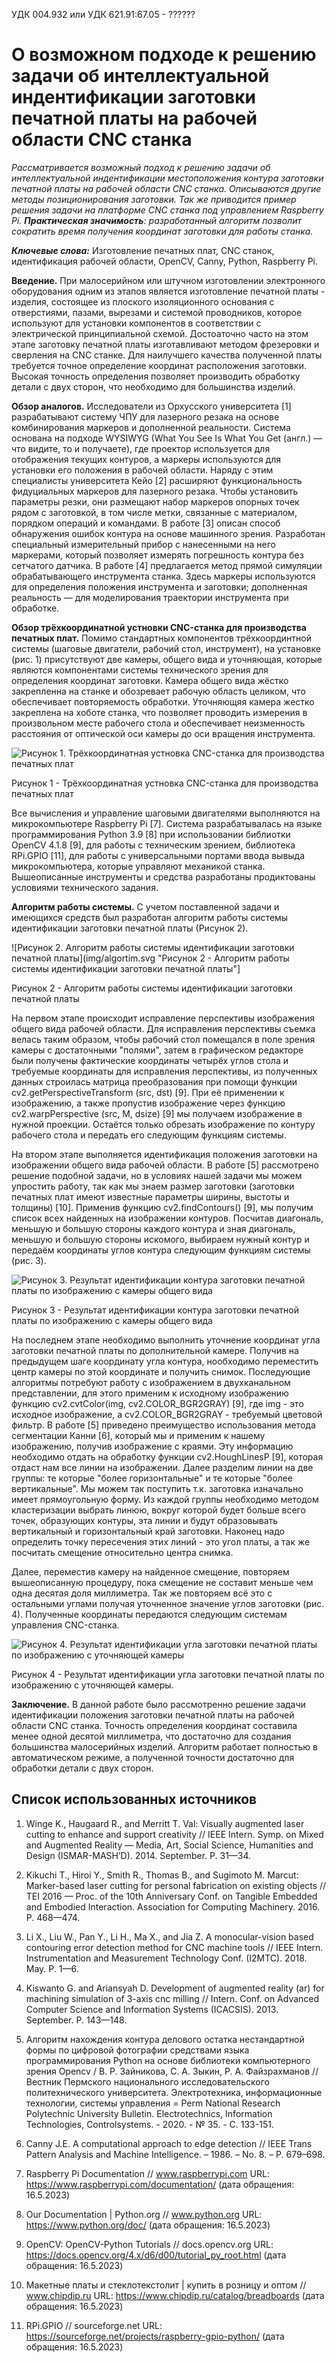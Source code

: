 УДК 004.932 или УДК 621.91:67.05 - ??????

# О возможном подходе к решению задачи об интеллектуальной индентификации заготовки печатной платы на рабочей области CNC станка

*Рассматривается возможный подход к решению задачи об интеллектуальной индентификации местоположения контура заготовки печатной платы на рабочей области CNC станка. Описываются другие методы позиционирования заготовки. Так же приводится пример решения задачи на платформе CNC станка под управлением Raspberry Pi. **Практическая значимость**: разработанный
алгоритм позволит сократить время получения координат заготовки для работы станка.*

***Ключевые слова:*** Изготовление печатных плат, CNC станок, идентификация рабочей области, OpenCV, Canny, Python, Raspberry Pi.


**Введение.** При малосерийном или штучном изготовлении электронного оборудования одним из этапов является изготовление печатной платы - изделия, состоящее из плоского изоляционного основания с отверстиями, пазами, вырезами и системой проводников, которое используют для установки компонентов в соответствии с электрической принципиальной схемой. Достоаточно часто на этом этапе заготовку печатной платы изготавливают методом фрезеровки и сверления на CNC станке. Для наилучшего качества полученной платы требуется точное определение координат расположения заготовки. Высокая точность определения позволяет производить обработку детали с двух сторон, что необходимо для большинства изделий.

**Обзор аналогов.** Исследователи из Орхусского университета [1] разрабатывают систему ЧПУ для лазерного резака на основе комбинирования маркеров и дополненной реальности. Система основана на подходе WYSIWYG (What You See Is What You Get (англ.) — что видите, то и получаете), где проектор используется для отображения текущих контуров, а маркеры используются для установки его положения в рабочей области. Наряду с этим специалисты университета Кейо [2] расширяют функциональность фидуциальных маркеров для лазерного резака. Чтобы установить параметры резки, они размещают набор маркеров опорных точек рядом с заготовкой, в том числе метки, связанные с материалом, порядком операций и командами. В работе [3] описан способ обнаружения ошибок контура на основе машинного зрения. Разработан специальный измерительный прибор с нанесенными на него маркерами, который позволяет измерять погрешность контура без сетчатого датчика. В работе [4] предлагается метод прямой симуляции обрабатывающего инструмента станка. Здесь маркеры используются для определения положения инструмента и заготовки; дополненная реальность — для моделирования траектории инструмента при обработке. 

**Обзор трёхкоординатной устновки CNC-станка для производства печатных плат.** Помимо стандартных компонентов трёхкоординтной системы (шаговые двигатели, рабочий стол, инструмент), на установке (рис. 1) присутствуют две камеры, общего вида и уточняющая, которые являются компонентами системы технического зрения для определения координат заготовки. Камера общего вида жёстко закрепленна на станке и обозревает рабочую область целиком, что обеспечивает повторяемость обработки. Уточняющяя камера жестко закреплена на хоботе станка, что позволяет проводить измерения в произвольном месте рабочего стола и обеспечивает неизменность расстояния от оптической оси камеры до оси вращения инструмента.

![Рисунок 1. Трёхкоординатная устновка CNC-станка для производства печатных плат](img/stanok1.jpg "Рисунок 1 - Трёхкоординатная устновка CNC-станка для производства печатных плат")

Рисунок 1 - Трёхкоординатная устновка CNC-станка для производства печатных плат

Все вычисления и управление шаговыми двигателями выполняются на микрокомпьютере Raspberry Pi [7]. Система разрабатывалась на языке программирования Python 3.9 [8] при использовании библиотки OpenCV 4.1.8 [9], для работы с техническим зрением, библиотека RPi.GPIO [11], для работы с универсальными портами ввода вывыдa микрокомпьютера, которые управляют механикой станка. Вышеописанные инструменты и средства разработаны продиктованы условиями технического задания.

**Алгоритм работы системы.** С учетом поставленной задачи и имеющихся средств был разработан алгоритм работы системы идентификации заготовки печатной платы (Рисунок 2).

![Рисунок 2. Алгоритм работы системы идентификации заготовки печатной платы](img/algortim.svg "Рисунок 2 - Алгоритм работы системы идентификации заготовки печатной платы"]

Рисунок 2 - Алгоритм работы системы идентификации заготовки печатной платы

На первом этапе происходит исправление перспективы изображения общего вида рабочей области. 
Для исправления перспективы съемка велась таким образом, чтобы рабочий стол помещался в поле зрения камеры с достаточными "полями", затем в графическом редакторе были получены фактические  координаты четырёх углов стола и требуемые координаты для исправления перспективы, из полученных данных строилась матрица преобразования при помощи функции cv2.getPerspectiveTransform (src, dst) [9]. При её применении к изображению, а также пропустив изображение через функцию cv2.warpPerspective (src, M, dsize) [9] мы получаем  изображение в нужной проекции. Остаётся только обрезать изображение по контуру рабочего стола и передать его следующим функциям системы. 

На втором этапе выполняется идентификация положения заготовки на изображении общего вида рабочей области. В работе [5] рассмотрено решение подобной задачи, но в условиях нашей задачи мы можем упростить работу, так как мы знаем размер заготовки (заготовки печатных плат имеют известные параметры ширины, выстоты и толщины) [10]. Применив функцию cv2.findContours() [9], мы получим список всех найденных на изображении контуров. Посчитав диагональ, меньшую и большую стороны каждого контура и зная диагональ, меньшую и большую стороны искомого, выбираем нужный контур и передаём координаты углов контура следующим функциям системы (рис. 3).

![Рисунок 3. Результат идентификации контура заготовки печатной платы по изображению с камеры общего вида](img/find_plate_perspective_out_0_525_979_737.jpg "Рисунок 3. Результат идентификации контура заготовки печатной платы по изображению с камеры общего вида")

Рисунок 3 - Результат идентификации контура заготовки печатной платы по изображению с камеры общего вида

На последнем этапе необходимо выполнить уточнение координат угла заготовки печатной платы по дополнительной камере. Получив на предыдущем шаге координату угла контура, нообходимо переместить центр камеры по этой координате и получить снимок. Последующие алгоритмы потребуют работу с изображением в двухканальном представлении, для этого применим к исходному изображению функцию cv2.cvtColor(img, cv2.COLOR_BGR2GRAY) [9], где img - это исходное изображение, а cv2.COLOR_BGR2GRAY - требуемый цветовой фильтр. В работе [5] приведено преимущество использования метода сегментации Канни [6], который мы и применим к нашему изображению, получив изображение с краями. Эту информацию необходимо отдать на обработку функции cv2.HoughLinesP [9], которая отдаст нам все линии на изображении. Далее разделим линии на две группы: те которые "более горизонтальные" и те которые "более вертикальные". Мы можем так поступить т.к. заготовка изначально имеет прямоугольную форму. Из каждой группы необходимо методом кластеризации выбрать линюю, вокруг которой будет больше всего точек, образующих контуры, эта линии и будут образовывать вертикальный и горизонтальный край заготовки. Наконец надо определить точку пересечения этих линий - это угол платы, а так же посчитать смещение относительно центра снимка.

Далее, переместив камеру на найденное смещение, повторяем вышеописанную процедуру, пока смещение не составит меньше чем одна десятая доля миллиметра. Так же повторяем всё это с остальными углами получая уточненное значение углов заготовки (рис. 4). Полученные координаты передаются следующим системам управления CNC-станка.

![Рисунок 4. Результат идентификации угла заготовки печатной платы по изображению с уточняющей камеры](img/out_2_4343_rotate.jpg "Результат идентификации угла заготовки печатной платы по изображению с уточняющей камеры")

Рисунок 4 - Результат идентификации угла заготовки печатной платы по изображению с уточняющей камеры. 

**Заключение.** В данной работе было рассмотренно решение задачи идентификации положения заготовки печатной платы на рабочей области CNC станка. Точность определения координат составила менее одной десятой миллиметра, что достаточно для создания большинства малосерийных изделий. Алгоритм работает полностью в автоматическом режиме, а полученной точности достаточно для обработки детали с двух сторон.

## Список использованных источников ##

1. Winge K., Haugaard R., and Merritt T. Val: Visually augmented laser cutting to enhance and support creativity //
IEEE Intern. Symp. on Mixed and Augmented Reality — Media, Art, Social Science, Humanities and Design
(ISMAR-MASH’D). 2014. September. P. 31—34.

2. Kikuchi T., Hiroi Y., Smith R., Thomas B., and Sugimoto M. Marcut: Marker-based laser cutting for personal
fabrication on existing objects // TEI 2016 — Proc. of the 10th Anniversary Conf. on Tangible Embedded and
Embodied Interaction. Association for Computing Machinery. 2016. P. 468—474.

3. Li X., Liu W., Pan Y., Li H., Ma X., and Jia Z. A monocular-vision based contouring error detection method for CNC
machine tools // IEEE Intern. Instrumentation and Measurement Technology Conf. (I2MTC). 2018. May. P. 1—6.

4. Kiswanto G. and Ariansyah D. Development of augmented reality (ar) for machining simulation of 3-axis cnc
milling // Intern. Conf. on Advanced Computer Science and Information Systems (ICACSIS). 2013. September.
P. 143—148.

5. Алгоритм нахождения контура делового остатка нестандартной формы по цифровой фотографии средствами языка программирования Python на основе библиотеки компьютерного зрения Opencv / В. Р. Зайникова, С. А. Зыкин, Р. А. Файзрахманов // Вестник Пермского национального исследовательского политехнического университета. Электротехника, информационные технологии, системы управления = Perm National Research Polytechnic University Bulletin. Electrotechnics, Information Technologies, Controlsystems. - 2020. - № 35. - С. 133-151.

6. Canny J.E. A computational approach to edge detection // IEEE Trans Pattern Analysis and Machine Intelligence. – 1986. – No. 8. – Р. 679–698.

7. Raspberry Pi Documentation // www.raspberrypi.com URL: https://www.raspberrypi.com/documentation/ (дата обращения: 16.5.2023)

8. Our Documentation | Python.org // www.python.org URL: https://www.python.org/doc/ (дата обращения: 16.5.2023)

9. OpenCV: OpenCV-Python Tutorials // docs.opencv.org URL: https://docs.opencv.org/4.x/d6/d00/tutorial_py_root.html (дата обращения: 16.5.2023)

10. Макетные платы и стеклотекстолит | купить в розницу и оптом // www.chipdip.ru URL: https://www.chipdip.ru/catalog/breadboards (дата обращения: 16.5.2023)

11. RPi.GPIO  // sourceforge.net URL: https://sourceforge.net/projects/raspberry-gpio-python/ (дата обращения: 16.5.2023)

